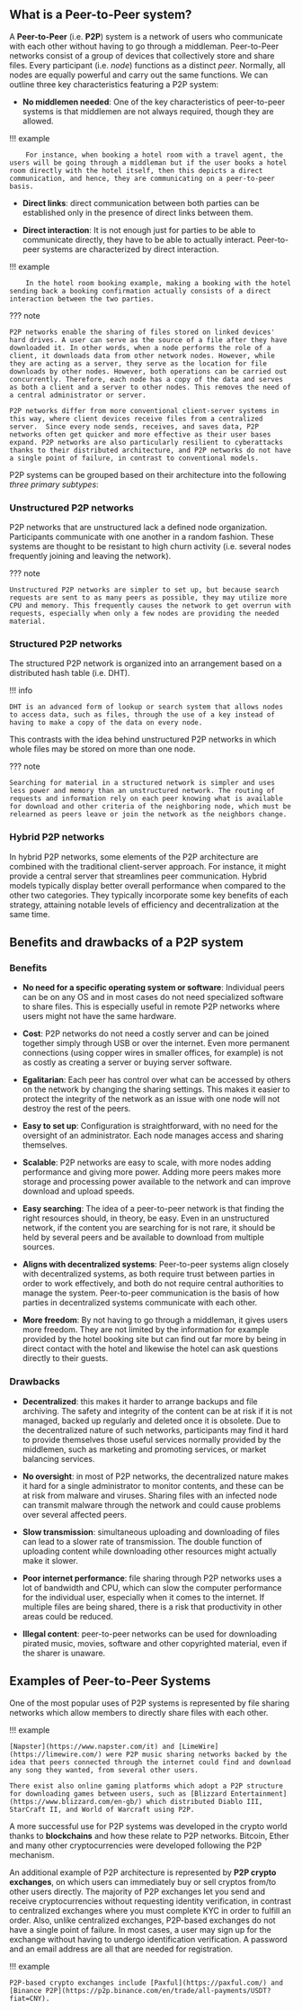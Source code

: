 ## What is a Peer-to-Peer system?

A **Peer-to-Peer** (i.e. **P2P**)  system is a network of users who communicate with each other without having to go through a middleman. Peer-to-Peer networks consist of a group of devices that collectively store and share files. Every participant (i.e. _node_) functions as a distinct _peer_. Normally, all nodes are equally powerful and carry out the same functions. We can outline three key characteristics featuring a P2P system:

* **No middlemen needed**: One of the key characteristics of peer-to-peer systems is that middlemen are not always required, though they are allowed. 

!!! example

        For instance, when booking a hotel room with a travel agent, the users will be going through a middleman but if the user books a hotel room directly with the hotel itself, then this depicts a direct communication, and hence, they are communicating on a peer-to-peer basis.

* **Direct links**: direct communication between both parties can be established only in the presence of direct links between them.

* **Direct interaction**: It is not enough just for parties to be able to communicate directly, they have to be able to actually interact. Peer-to-peer systems are characterized by direct interaction. 

!!! example

        In the hotel room booking example, making a booking with the hotel sending back a booking confirmation actually consists of a direct interaction between the two parties.

??? note

    P2P networks enable the sharing of files stored on linked devices' hard drives. A user can serve as the source of a file after they have downloaded it. In other words, when a node performs the role of a client, it downloads data from other network nodes. However, while they are acting as a server, they serve as the location for file downloads by other nodes. However, both operations can be carried out concurrently. Therefore, each node has a copy of the data and serves as both a client and a server to other nodes. This removes the need of a central administrator or server. 

    P2P networks differ from more conventional client-server systems in this way, where client devices receive files from a centralized server.  Since every node sends, receives, and saves data, P2P networks often get quicker and more effective as their user bases expand. P2P networks are also particularly resilient to cyberattacks thanks to their distributed architecture, and P2P networks do not have a single point of failure, in contrast to conventional models.

P2P systems can be grouped based on their architecture into the following _three primary subtypes_:

### Unstructured P2P networks

P2P networks that are unstructured lack a defined node organization. Participants communicate with one another in a random fashion. These systems are thought to be resistant to high churn activity (i.e. several nodes frequently joining and leaving the network). 

??? note

    Unstructured P2P networks are simpler to set up, but because search requests are sent to as many peers as possible, they may utilize more CPU and memory. This frequently causes the network to get overrun with requests, especially when only a few nodes are providing the needed material.

### Structured P2P networks

The structured P2P network is organized into an arrangement based on a distributed hash table (i.e. DHT). 

!!! info 

    DHT is an advanced form of lookup or search system that allows nodes to access data, such as files, through the use of a key instead of having to make a copy of the data on every node. 

This contrasts with the idea behind unstructured P2P networks in which whole files may be stored on more than one node. 

??? note

    Searching for material in a structured network is simpler and uses less power and memory than an unstructured network. The routing of requests and information rely on each peer knowing what is available for download and other criteria of the neighboring node, which must be relearned as peers leave or join the network as the neighbors change.

### Hybrid P2P networks

In hybrid P2P networks, some elements of the P2P architecture are combined with the traditional client-server approach. For instance, it might provide a central server that streamlines peer communication. Hybrid models typically display better overall performance when compared to the other two categories. They typically incorporate some key benefits of each strategy, attaining notable levels of efficiency and decentralization at the same time.

## Benefits and drawbacks of a P2P system

### Benefits

* **No need for a specific operating system or software**: Individual peers can be on any OS and in most cases do not need specialized software to share files. This is especially useful in remote P2P networks where users might not have the same hardware.

* **Cost**: P2P networks do not need a costly server and can be joined together simply through USB or over the internet. Even more permanent connections (using copper wires in smaller offices, for example) is not as costly as creating a server or buying server software.

* **Egalitarian**: Each peer has control over what can be accessed by others on the network by changing the sharing settings. This makes it easier to protect the integrity of the network as an issue with one node will not destroy the rest of the peers.

* **Easy to set up**: Configuration is straightforward, with no need for the oversight of an administrator. Each node manages access and sharing themselves.

* **Scalable**: P2P networks are easy to scale, with more nodes adding performance and giving more power. Adding more peers makes more storage and processing power available to the network and can improve download and upload speeds.

* **Easy searching**: The idea of a peer-to-peer network is that finding the right resources should, in theory, be easy. Even in an unstructured network, if the content you are searching for is not rare, it should be held by several peers and be available to download from multiple sources.

* **Aligns with decentralized systems**: Peer-to-peer systems align closely with decentralized systems, as both require trust between parties in order to work effectively, and both do not require central authorities to manage the system. Peer-to-peer communication is the basis of how parties in decentralized systems communicate with each other.

* **More freedom**: By not having to go through a middleman, it gives users more freedom. They are not limited by the information for example provided by the hotel booking site but can find out far more by being in direct contact with the hotel and likewise the hotel can ask questions directly to their guests.

### Drawbacks

* **Decentralized**: this makes it harder to arrange backups and file archiving. The safety and integrity of the content can be at risk if it is not managed, backed up regularly and deleted once it is obsolete. Due to the decentralized nature of such networks, participants may find it hard to provide themselves those useful services normally provided by the middlemen, such as marketing and promoting services, or market balancing services.

* **No oversight**: in most of P2P networks, the decentralized nature makes it hard for a single administrator to monitor contents, and these can be at risk from malware and viruses. Sharing files with an infected node can transmit malware through the network and could cause problems over several affected peers.

* **Slow transmission**: simultaneous uploading and downloading of files can lead to a slower rate of transmission. The double function of uploading content while downloading other resources might actually make it slower.

* **Poor internet performance**: file sharing through P2P networks uses a lot of bandwidth and CPU, which can slow the computer performance for the individual user, especially when it comes to the internet. If multiple files are being shared, there is a risk that productivity in other areas could be reduced.

* **Illegal content**: peer-to-peer networks can be used for downloading pirated music, movies, software and other copyrighted material, even if the sharer is unaware.

## Examples of Peer-to-Peer Systems 

One of the most popular uses of P2P systems is represented by file sharing networks which allow members to directly share files with each other.

!!! example

    [Napster](https://www.napster.com/it) and [LimeWire](https://limewire.com/) were P2P music sharing networks backed by the idea that peers connected through the internet could find and download any song they wanted, from several other users.

    There exist also online gaming platforms which adopt a P2P structure for downloading games between users, such as [Blizzard Entertainment](https://www.blizzard.com/en-gb/) which distributed Diablo III, StarCraft II, and World of Warcraft using P2P.

A more successful use for P2P systems was developed in the crypto world thanks to **blockchains** and how these relate to P2P networks. Bitcoin, Ether and many other cryptocurrencies were developed following the P2P mechanism. 

An additional example of P2P architecture is represented by **P2P crypto exchanges**, on which users can immediately buy or sell cryptos from/to other users directly. The majority of P2P exchanges let you send and receive cryptocurrencies without requesting identity verification, in contrast to centralized exchanges where you must complete KYC in order to fulfill an order. Also, unlike centralized exchanges, P2P-based exchanges do not have a single point of failure. In most cases, a user may sign up for the exchange without having to undergo identification verification. A password and an email address are all that are needed for registration. 

!!! example

    P2P-based crypto exchanges include [Paxful](https://paxful.com/) and [Binance P2P](https://p2p.binance.com/en/trade/all-payments/USDT?fiat=CNY).

